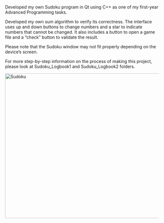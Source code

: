 Developed my own Sudoku program in Qt using C++ as one of my first-year Advanced Programming tasks.

Developed my own sum algorithm to verify its correctness. 
The interface uses up and down buttons to change numbers and a star to indicate numbers that cannot be changed. 
It also includes a button to open a game file and a “check” button to validate the result.

Please note that the Sudoku window may not fit properly depending on the device’s screen.

For more step-by-step information on the process of making this project, please look at Sudoku_Logbook1 and Sudoku_Logbook2 folders.

<img width="527" height="475" alt="Sudoku" src="https://github.com/user-attachments/assets/c8bd271e-948b-4913-85c7-b46e4528aac2" />



